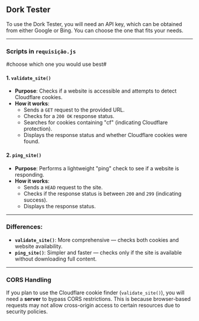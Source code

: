 ## Dork Tester

To use the Dork Tester, you will need an API key, which can be obtained from either Google or Bing. You can choose the one that fits your needs.

---

### Scripts in `requisição.js`
 
#choose which one you would use best#


#### 1. `validate_site()`

- **Purpose**: Checks if a website is accessible and attempts to detect Cloudflare cookies.
- **How it works**:
  - Sends a `GET` request to the provided URL.
  - Checks for a `200 OK` response status.
  - Searches for cookies containing "cf" (indicating Cloudflare protection).
  - Displays the response status and whether Cloudflare cookies were found.

#### 2. `ping_site()`

- **Purpose**: Performs a lightweight "ping" check to see if a website is responding.
- **How it works**:
  - Sends a `HEAD` request to the site.
  - Checks if the response status is between `200` and `299` (indicating success).
  - Displays the response status.

---

### Differences:

- **`validate_site()`**: More comprehensive — checks both cookies and website availability.
- **`ping_site()`**: Simpler and faster — checks only if the site is available without downloading full content.

---

### CORS Handling

If you plan to use the Cloudflare cookie finder (`validate_site()`), you will need a **server** to bypass CORS restrictions. This is because browser-based requests may not allow cross-origin access to certain resources due to security policies.
